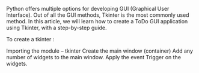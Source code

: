 Python offers multiple options for developing GUI (Graphical User Interface). Out of all the GUI methods, Tkinter is the most commonly used method. In this article, we will learn how to create a ToDo GUI application using Tkinter, with a step-by-step guide. 

To create a tkinter : 

Importing the module – tkinter
Create the main window (container)
Add any number of widgets to the main window.
Apply the event Trigger on the widgets.
